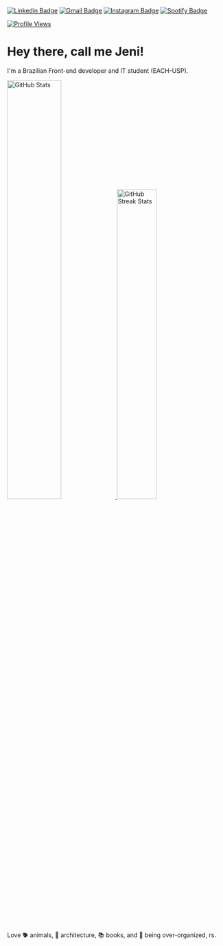 [![Linkedin Badge](https://img.shields.io/badge/LinkedIn-0077B5?style=for-the-badge&logo=linkedin&logoColor=white&link=https://www.linkedin.com/in/martinsjeniffer/)](https://www.linkedin.com/in/martinsjeniffer/)
[![Gmail Badge](https://img.shields.io/badge/Gmail-D14836?style=for-the-badge&logo=gmail&logoColor=white&link=mailto:martinsjeniffer24@gmail.com)](mailto:martinsjeniffer24@gmail.com)
[![Instagram Badge](https://img.shields.io/badge/Instagram-E4405F?style=for-the-badge&logo=instagram&logoColor=white&link=https://www.instagram.com/martins.jen/)](https://www.instagram.com/martins.jen/)
[![Spotify Badge](https://img.shields.io/badge/Spotify-1ED760?&style=for-the-badge&logo=spotify&logoColor=white&link=https://open.spotify.com/user/22xendsgtzaltdvyu6262a4ty?si=fa869563dfce41f0)](https://open.spotify.com/user/22xendsgtzaltdvyu6262a4ty?si=fa869563dfce41f0)

<a href="https://github.com/martinsjeniffer">
  <img
    src="https://komarev.com/ghpvc/?username=martinsjeniffer"
    alt="Profile Views"
  />
</a>

# Hey there, call me Jeni!

I'm a Brazilian Front-end developer and IT student (EACH-USP).

<div>
  <a href="https://github.com/martinsjeniffer">
    <img
      src="https://github-readme-stats.vercel.app/api/?username=martinsjeniffer&count_private=true&theme=tokyonight&hide_border=true&showicons=true&hide=issues&hide_border"
      alt="GitHub Stats"
      width="50%"
    />
  </a>
  <a href="https://github.com/martinsjeniffer">
    <img
      src="https://github-readme-streak-stats.herokuapp.com/?user=martinsjeniffer&theme=tokyonight&hide_border=true"
      alt="GitHub Streak Stats"
      width="43%"
    />
  </a>
</div>

<br />

Love 🐕 animals, 🕍 architecture, 📚 books, and 📝 being over-organized, rs.
